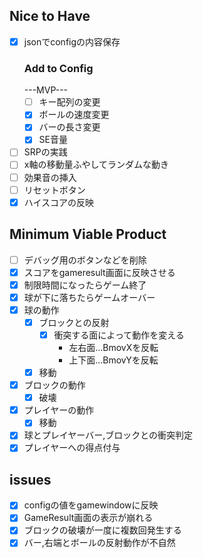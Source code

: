 ## Nice to Have
- [x] jsonでconfigの内容保存
	### Add to Config
	---MVP---
	- [ ] キー配列の変更
	- [x] ボールの速度変更
	- [x] バーの長さ変更
	- [x] SE音量
- [ ] SRPの実践
- [ ] x軸の移動量ふやしてランダムな動き
- [ ] 効果音の挿入
- [ ] リセットボタン
- [x] ハイスコアの反映

## Minimum Viable Product
- [ ] デバッグ用のボタンなどを削除
- [x] スコアをgameresult画面に反映させる
- [x] 制限時間になったらゲーム終了
- [x] 球が下に落ちたらゲームオーバー
- [x] 球の動作
	- [x] ブロックとの反射
		- [x] 衝突する面によって動作を変える
			- 左右面...BmovXを反転
			- 上下面...BmovYを反転
	- [x] 移動
- [x] ブロックの動作
	- [x] 破壊
- [x] プレイヤーの動作
	- [x] 移動
- [x] 球とプレイヤーバー,ブロックとの衝突判定
- [x] プレイヤーへの得点付与

## issues
- [x] configの値をgamewindowに反映
- [x] GameResult画面の表示が崩れる
- [x] ブロックの破壊が一度に複数回発生する
- [x] バー,右端とボールの反射動作が不自然